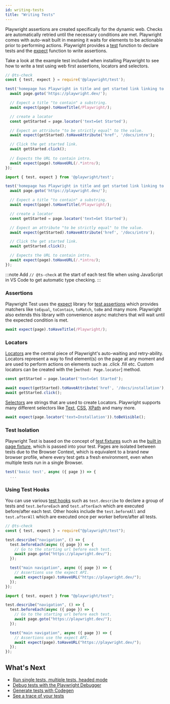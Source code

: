 ```yaml
---
id: writing-tests
title: "Writing Tests"
---
```


Playwright assertions are created specifically for the dynamic web. Checks are automatically retried until the necessary conditions are met. Playwright comes with auto-wait built in meaning it waits for elements to be actionable prior to performing actions. Playwright provides a [test](./api/class-test.md) function to declare tests and the [expect](https://jestjs.io/docs/expect) function to write assertions.

Take a look at the example test included when installing Playwright to see how to write a test using web first assertions, locators and selectors.

```js tab=js-js
// @ts-check
const { test, expect } = require('@playwright/test');

test('homepage has Playwright in title and get started link linking to the intro page', async ({ page }) => {
  await page.goto('https://playwright.dev/');

  // Expect a title "to contain" a substring.
  await expect(page).toHaveTitle(/Playwright/);

  // create a locator
  const getStarted = page.locator('text=Get Started');

  // Expect an attribute "to be strictly equal" to the value.
  await expect(getStarted).toHaveAttribute('href', '/docs/intro');

  // Click the get started link.
  await getStarted.click();
 
  // Expects the URL to contain intro.
  await expect(page).toHaveURL(/.*intro/);
});
```

```js tab=js-ts
import { test, expect } from '@playwright/test';

test('homepage has Playwright in title and get started link linking to the intro page', async ({ page }) => {
  await page.goto('https://playwright.dev/');

  // Expect a title "to contain" a substring.
  await expect(page).toHaveTitle(/Playwright/);

  // create a locator
  const getStarted = page.locator('text=Get Started');

  // Expect an attribute "to be strictly equal" to the value.
  await expect(getStarted).toHaveAttribute('href', '/docs/intro');

  // Click the get started link.
  await getStarted.click();

  // Expects the URL to contain intro.
  await expect(page).toHaveURL(/.*intro/);
});
```

:::note
Add `// @ts-check` at the start of each test file when using JavaScript in VS Code to get automatic type checking.
:::

### Assertions

Playwright Test uses the [expect](https://jestjs.io/docs/expect) library for [test assertions](./test-assertions.md) which provides matchers like `toEqual`, `toContain`, `toMatch`, `toBe` and many more. Playwright also extends this library with convenience async matchers that will wait until the expected condition is met.

```js
await expect(page).toHaveTitle(/Playwright/);
```


### Locators

[Locators](./locators.md) are the central piece of Playwright's auto-waiting and retry-ability. Locators represent a way to find element(s) on the page at any moment and are used to perform actions on elements such as .click .fill etc. Custom locators can be created with the [`method: Page.locator`] method.

```js
const getStarted = page.locator('text=Get Started');

await expect(getStarted).toHaveAttribute('href', '/docs/installation');
await getStarted.click();
```

[Selectors](./selectors.md) are strings that are used to create Locators. Playwright supports many different selectors like [Text](./selectors.md#text-selector), [CSS](./selectors.md#css-selector), [XPath](./selectors.md#xpath-selectors) and many more.

```js
await expect(page.locator('text=Installation')).toBeVisible();
```


### Test Isolation

Playwright Test is based on the concept of [test fixtures](./test-fixtures.md) such as the [built in page fixture](./test-fixtures#built-in-fixtures), which is passed into your test. Pages are isolated between tests due to the Browser Context, which is equivalent to a brand new browser profile, where every test gets a fresh environment, even when multiple tests run in a single Browser.

```js
test('basic test', async ({ page }) => {
  ...
```

### Using Test Hooks

You can use various [test hooks](./api/class-test.md) such as `test.describe` to declare a group of tests and `test.beforeEach` and `test.afterEach` which are executed before/after each test. Other hooks include the `test.beforeAll` and `test.afterAll` which are executed once per worker before/after all tests.

```js tab=js-js
// @ts-check
const { test, expect } = require("@playwright/test");

test.describe("navigation", () => {
  test.beforeEach(async ({ page }) => {
    // Go to the starting url before each test.
    await page.goto("https://playwright.dev/");
  });

  test("main navigation", async ({ page }) => {
    // Assertions use the expect API.
    await expect(page).toHaveURL("https://playwright.dev/");
  });
});
```

```js tab=js-ts
import { test, expect } from "@playwright/test";

test.describe("navigation", () => {
  test.beforeEach(async ({ page }) => {
    // Go to the starting url before each test.
    await page.goto("https://playwright.dev/");
  });

  test("main navigation", async ({ page }) => {
    // Assertions use the expect API.
    await expect(page).toHaveURL("https://playwright.dev/");
  });
});
```

## What's Next

- [Run single tests, multiple tests, headed mode](./running-tests.md)
- [Debug tests with the Playwright Debugger](./debug.md)
- [Generate tests with Codegen](./codegen.md)
- [See a trace of your tests](./trace-viewer.md)